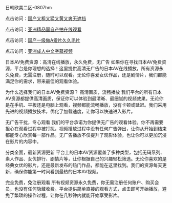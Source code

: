 日韩欧美二区-0807hm

点击访问：<a href="https://heiliaozj3tjd.pages.dev">国产又粗又猛又黄又爽无遮挡</a>

点击访问：<a href="https://heiliao2dmwwy.pages.dev">亚洲精品国自产拍在线观看</a>

点击访问：<a href="https://heiliaoxqkkct.pages.dev">国产一级做A爰片久久毛片</a>

点击访问：<a href="https://heiliaowzu4ur.pages.dev">亚洲成人中文字幕视频</a>

日本AV免费资源：高清在线播放，永久免费，无广告
如果你在寻找日本AV免费资源，平台是你理想的选择！这里提供高清无广告的日本AV在线播放，所有资源永久免费，无需注册，随时可以观看。无论你喜爱女优作品，还是剧情片，我们都能满足你的需求，带来最佳的观看体验。

为什么选择我们的日本AV免费资源？
高清画质，流畅播放
我们平台的所有日本AV资源都提供高清画质，保证你可以体验到最清晰、最细腻的视频效果。无论你是在手机、平板还是电脑上观看，视频都能流畅播放，没有卡顿或延迟。我们采用先进的视频播放技术，优化了加载速度，让你可以快速进入影片。

无广告干扰，专心观看
我们的平台承诺为你提供无广告的观看体验。你不再需要担心在观看过程中被打扰，视频播放过程中没有任何广告弹出，让你从开始到结束都能专心欣赏每一部作品。无广告播放不仅提升了观影体验，也让你可以更加沉浸在影片的内容中。

分类全面，最新资源更新
平台上的日本AV资源覆盖了多种类型，包括无码系列、素人作品、女优排行、剧情片等，让你根据自己的兴趣轻松筛选。无论你喜欢的是经典女优的影片，还是最新发布的热门作品，都能在这里找到。我们的资源每天更新，确保你能第一时间看到最热的日本AV视频。

完全免费，免注册观看
所有视频资源永久免费，你无需注册任何账户、购买会员，也没有任何隐藏收费。平台提供简单直接的观看方式，点击即可开始播放，避免了繁琐的操作过程，让你在几秒钟内就能开始享受影片。

<span style="display:none;">[Canonical link](https://github.com/xlin156/35688 ）</span>
